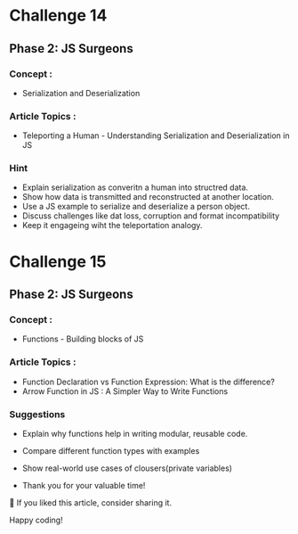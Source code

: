 # Challenge 14

## Phase 2: JS Surgeons

### Concept :

- Serialization and Deserialization

### Article Topics :

- Teleporting a Human - Understanding Serialization and Deserialization in JS

### Hint

- Explain serialization as converitn a human into structred data.
- Show how data is transmitted and reconstructed at another location.
- Use a JS example to serialize and deserialize a person object.
- Discuss challenges like dat loss, corruption and format incompatibility
- Keep it engageing wiht the teleportation analogy.

# Challenge 15

## Phase 2: JS Surgeons

### Concept :

- Functions - Building blocks of JS

### Article Topics :

- Function Declaration vs Function Expression: What is the difference?
- Arrow Function in JS : A Simpler Way to Write Functions

### Suggestions

- Explain why functions help in writing modular, reusable code.
- Compare different function types with examples
- Show real-world use cases of clousers(private variables)

- Thank you for your valuable time!

🥰 If you liked this article, consider sharing it.

Happy coding!
